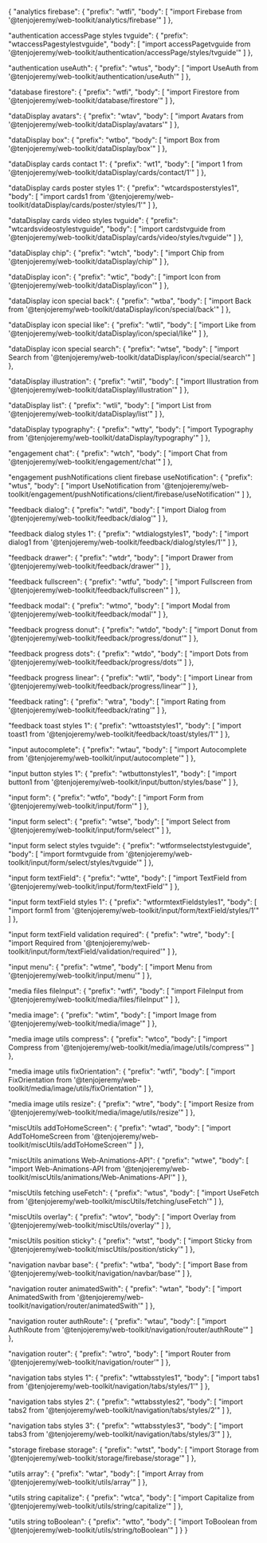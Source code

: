{
"analytics firebase": {
"prefix": "wtfi",
"body": [
"import Firebase from '@tenjojeremy/web-toolkit/analytics/firebase'"
]
},
  
"authentication accessPage styles tvguide": {
"prefix": "wtaccessPagestylestvguide",
"body": [
"import accessPagetvguide from '@tenjojeremy/web-toolkit/authentication/accessPage/styles/tvguide'"
]
},
  
"authentication useAuth": {
"prefix": "wtus",
"body": [
"import UseAuth from '@tenjojeremy/web-toolkit/authentication/useAuth'"
]
},
  
"database firestore": {
"prefix": "wtfi",
"body": [
"import Firestore from '@tenjojeremy/web-toolkit/database/firestore'"
]
},
  
"dataDisplay avatars": {
"prefix": "wtav",
"body": [
"import Avatars from '@tenjojeremy/web-toolkit/dataDisplay/avatars'"
]
},
  
"dataDisplay box": {
"prefix": "wtbo",
"body": [
"import Box from '@tenjojeremy/web-toolkit/dataDisplay/box'"
]
},
  
"dataDisplay cards contact 1": {
"prefix": "wt1",
"body": [
"import 1 from '@tenjojeremy/web-toolkit/dataDisplay/cards/contact/1'"
]
},
  
"dataDisplay cards poster styles 1": {
"prefix": "wtcardsposterstyles1",
"body": [
"import cards1 from '@tenjojeremy/web-toolkit/dataDisplay/cards/poster/styles/1'"
]
},
  
"dataDisplay cards video styles tvguide": {
"prefix": "wtcardsvideostylestvguide",
"body": [
"import cardstvguide from '@tenjojeremy/web-toolkit/dataDisplay/cards/video/styles/tvguide'"
]
},
  
"dataDisplay chip": {
"prefix": "wtch",
"body": [
"import Chip from '@tenjojeremy/web-toolkit/dataDisplay/chip'"
]
},
  
"dataDisplay icon": {
"prefix": "wtic",
"body": [
"import Icon from '@tenjojeremy/web-toolkit/dataDisplay/icon'"
]
},
  
"dataDisplay icon special back": {
"prefix": "wtba",
"body": [
"import Back from '@tenjojeremy/web-toolkit/dataDisplay/icon/special/back'"
]
},
  
"dataDisplay icon special like": {
"prefix": "wtli",
"body": [
"import Like from '@tenjojeremy/web-toolkit/dataDisplay/icon/special/like'"
]
},
  
"dataDisplay icon special search": {
"prefix": "wtse",
"body": [
"import Search from '@tenjojeremy/web-toolkit/dataDisplay/icon/special/search'"
]
},
  
"dataDisplay illustration": {
"prefix": "wtil",
"body": [
"import Illustration from '@tenjojeremy/web-toolkit/dataDisplay/illustration'"
]
},
  
"dataDisplay list": {
"prefix": "wtli",
"body": [
"import List from '@tenjojeremy/web-toolkit/dataDisplay/list'"
]
},
  
"dataDisplay typography": {
"prefix": "wtty",
"body": [
"import Typography from '@tenjojeremy/web-toolkit/dataDisplay/typography'"
]
},
  
"engagement chat": {
"prefix": "wtch",
"body": [
"import Chat from '@tenjojeremy/web-toolkit/engagement/chat'"
]
},
  
"engagement pushNotifications client firebase useNotification": {
"prefix": "wtus",
"body": [
"import UseNotification from '@tenjojeremy/web-toolkit/engagement/pushNotifications/client/firebase/useNotification'"
]
},
  
"feedback dialog": {
"prefix": "wtdi",
"body": [
"import Dialog from '@tenjojeremy/web-toolkit/feedback/dialog'"
]
},
  
"feedback dialog styles 1": {
"prefix": "wtdialogstyles1",
"body": [
"import dialog1 from '@tenjojeremy/web-toolkit/feedback/dialog/styles/1'"
]
},
  
"feedback drawer": {
"prefix": "wtdr",
"body": [
"import Drawer from '@tenjojeremy/web-toolkit/feedback/drawer'"
]
},
  
"feedback fullscreen": {
"prefix": "wtfu",
"body": [
"import Fullscreen from '@tenjojeremy/web-toolkit/feedback/fullscreen'"
]
},
  
"feedback modal": {
"prefix": "wtmo",
"body": [
"import Modal from '@tenjojeremy/web-toolkit/feedback/modal'"
]
},
  
"feedback progress donut": {
"prefix": "wtdo",
"body": [
"import Donut from '@tenjojeremy/web-toolkit/feedback/progress/donut'"
]
},
  
"feedback progress dots": {
"prefix": "wtdo",
"body": [
"import Dots from '@tenjojeremy/web-toolkit/feedback/progress/dots'"
]
},
  
"feedback progress linear": {
"prefix": "wtli",
"body": [
"import Linear from '@tenjojeremy/web-toolkit/feedback/progress/linear'"
]
},
  
"feedback rating": {
"prefix": "wtra",
"body": [
"import Rating from '@tenjojeremy/web-toolkit/feedback/rating'"
]
},
  
"feedback toast styles 1": {
"prefix": "wttoaststyles1",
"body": [
"import toast1 from '@tenjojeremy/web-toolkit/feedback/toast/styles/1'"
]
},
  
"input autocomplete": {
"prefix": "wtau",
"body": [
"import Autocomplete from '@tenjojeremy/web-toolkit/input/autocomplete'"
]
},
  
"input button styles 1": {
"prefix": "wtbuttonstyles1",
"body": [
"import button1 from '@tenjojeremy/web-toolkit/input/button/styles/base'"
]
},
  
"input form": {
"prefix": "wtfo",
"body": [
"import Form from '@tenjojeremy/web-toolkit/input/form'"
]
},
  
"input form select": {
"prefix": "wtse",
"body": [
"import Select from '@tenjojeremy/web-toolkit/input/form/select'"
]
},
  
"input form select styles tvguide": {
"prefix": "wtformselectstylestvguide",
"body": [
"import formtvguide from '@tenjojeremy/web-toolkit/input/form/select/styles/tvguide'"
]
},
  
"input form textField": {
"prefix": "wtte",
"body": [
"import TextField from '@tenjojeremy/web-toolkit/input/form/textField'"
]
},
  
"input form textField styles 1": {
"prefix": "wtformtextFieldstyles1",
"body": [
"import form1 from '@tenjojeremy/web-toolkit/input/form/textField/styles/1'"
]
},
  
"input form textField validation required": {
"prefix": "wtre",
"body": [
"import Required from '@tenjojeremy/web-toolkit/input/form/textField/validation/required'"
]
},
  
"input menu": {
"prefix": "wtme",
"body": [
"import Menu from '@tenjojeremy/web-toolkit/input/menu'"
]
},
  
"media files fileInput": {
"prefix": "wtfi",
"body": [
"import FileInput from '@tenjojeremy/web-toolkit/media/files/fileInput'"
]
},
  
"media image": {
"prefix": "wtim",
"body": [
"import Image from '@tenjojeremy/web-toolkit/media/image'"
]
},
  
"media image utils compress": {
"prefix": "wtco",
"body": [
"import Compress from '@tenjojeremy/web-toolkit/media/image/utils/compress'"
]
},
  
"media image utils fixOrientation": {
"prefix": "wtfi",
"body": [
"import FixOrientation from '@tenjojeremy/web-toolkit/media/image/utils/fixOrientation'"
]
},
  
"media image utils resize": {
"prefix": "wtre",
"body": [
"import Resize from '@tenjojeremy/web-toolkit/media/image/utils/resize'"
]
},
  
"miscUtils addToHomeScreen": {
"prefix": "wtad",
"body": [
"import AddToHomeScreen from '@tenjojeremy/web-toolkit/miscUtils/addToHomeScreen'"
]
},
  
"miscUtils animations Web-Animations-API": {
"prefix": "wtwe",
"body": [
"import Web-Animations-API from '@tenjojeremy/web-toolkit/miscUtils/animations/Web-Animations-API'"
]
},
  
"miscUtils fetching useFetch": {
"prefix": "wtus",
"body": [
"import UseFetch from '@tenjojeremy/web-toolkit/miscUtils/fetching/useFetch'"
]
},
  
"miscUtils overlay": {
"prefix": "wtov",
"body": [
"import Overlay from '@tenjojeremy/web-toolkit/miscUtils/overlay'"
]
},
  
"miscUtils position sticky": {
"prefix": "wtst",
"body": [
"import Sticky from '@tenjojeremy/web-toolkit/miscUtils/position/sticky'"
]
},
  
"navigation navbar base": {
"prefix": "wtba",
"body": [
"import Base from '@tenjojeremy/web-toolkit/navigation/navbar/base'"
]
},
  
"navigation router animatedSwith": {
"prefix": "wtan",
"body": [
"import AnimatedSwith from '@tenjojeremy/web-toolkit/navigation/router/animatedSwith'"
]
},
  
"navigation router authRoute": {
"prefix": "wtau",
"body": [
"import AuthRoute from '@tenjojeremy/web-toolkit/navigation/router/authRoute'"
]
},
  
"navigation router": {
"prefix": "wtro",
"body": [
"import Router from '@tenjojeremy/web-toolkit/navigation/router'"
]
},
  
"navigation tabs styles 1": {
"prefix": "wttabsstyles1",
"body": [
"import tabs1 from '@tenjojeremy/web-toolkit/navigation/tabs/styles/1'"
]
},
  
"navigation tabs styles 2": {
"prefix": "wttabsstyles2",
"body": [
"import tabs2 from '@tenjojeremy/web-toolkit/navigation/tabs/styles/2'"
]
},
  
"navigation tabs styles 3": {
"prefix": "wttabsstyles3",
"body": [
"import tabs3 from '@tenjojeremy/web-toolkit/navigation/tabs/styles/3'"
]
},
  
"storage firebase storage": {
"prefix": "wtst",
"body": [
"import Storage from '@tenjojeremy/web-toolkit/storage/firebase/storage'"
]
},
  
"utils array": {
"prefix": "wtar",
"body": [
"import Array from '@tenjojeremy/web-toolkit/utils/array'"
]
},
  
"utils string capitalize": {
"prefix": "wtca",
"body": [
"import Capitalize from '@tenjojeremy/web-toolkit/utils/string/capitalize'"
]
},
  
"utils string toBoolean": {
"prefix": "wtto",
"body": [
"import ToBoolean from '@tenjojeremy/web-toolkit/utils/string/toBoolean'"
]
}
}
